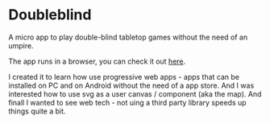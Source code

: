 # Doubleblind
A micro app to play double-blind tabletop games without the need of an umpire.

The app runs in a browser, you can check it out [here](https://zerozerozero.dd-dns.de/DB/index.html).

I created it to learn how use progressive web apps - apps that can
be installed on PC and on Android without the need of a app store. And I was interested how to use svg as a user canvas / component (aka the map). And finall I wanted to see web tech - not uing a third party library speeds up things quite a bit. 
